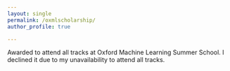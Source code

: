 ```yaml
---
layout: single
permalink: /oxmlscholarship/
author_profile: true

---
```


Awarded to attend all tracks at Oxford Machine Learning Summer School. I declined it due to my unavailability to attend all tracks.







